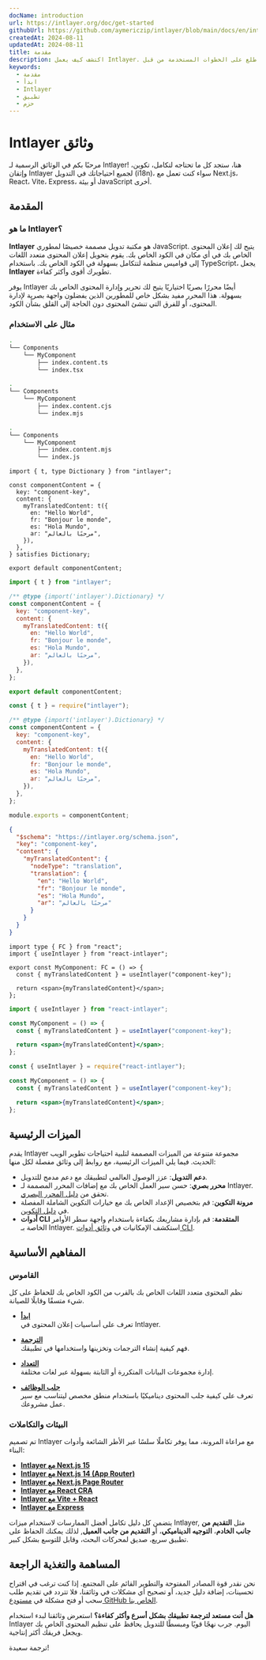 ```yaml
---
docName: introduction
url: https://intlayer.org/doc/get-started
githubUrl: https://github.com/aymericzip/intlayer/blob/main/docs/en/introduction.md
createdAt: 2024-08-11
updatedAt: 2024-08-11
title: مقدمة
description: اكتشف كيف يعمل Intlayer. اطلع على الخطوات المستخدمة من قبل Intlayer في تطبيقك. انظر ماذا تفعل الحزم المختلفة.
keywords:
  - مقدمة
  - ابدأ
  - Intlayer
  - تطبيق
  - حزم
---
```


# Intlayer وثائق

مرحبًا بكم في الوثائق الرسمية لـ Intlayer! هنا، ستجد كل ما تحتاجه لتكامل، تكوين، وإتقان Intlayer لجميع احتياجاتك في التدويل (i18n)، سواء كنت تعمل مع Next.js، React، Vite، Express، أو بيئة JavaScript أخرى.

## المقدمة

### ما هو Intlayer؟

**Intlayer** هو مكتبة تدويل مصممة خصيصًا لمطوري JavaScript. يتيح لك إعلان المحتوى الخاص بك في أي مكان في الكود الخاص بك. يقوم بتحويل إعلان المحتوى متعدد اللغات إلى قواميس منظمة لتتكامل بسهولة في الكود الخاص بك. باستخدام TypeScript، يجعل **Intlayer** تطويرك أقوى وأكثر كفاءة.

يوفر Intlayer أيضًا محررًا بصريًا اختياريًا يتيح لك تحرير وإدارة المحتوى الخاص بك بسهولة. هذا المحرر مفيد بشكل خاص للمطورين الذين يفضلون واجهة بصرية لإدارة المحتوى، أو للفرق التي تنشئ المحتوى دون الحاجة إلى القلق بشأن الكود.

### مثال على الاستخدام

```bash codeFormat="typescript"
.
└── Components
    └── MyComponent
        ├── index.content.ts
        └── index.tsx
```

```bash codeFormat="commonjs"
.
└── Components
    └── MyComponent
        ├── index.content.cjs
        └── index.mjs
```

```bash codeFormat="esm"
.
└── Components
    └── MyComponent
        ├── index.content.mjs
        └── index.js
```

```tsx fileName="src/components/MyComponent/index.content.ts" contentDeclarationFormat="typescript"
import { t, type Dictionary } from "intlayer";

const componentContent = {
  key: "component-key",
  content: {
    myTranslatedContent: t({
      en: "Hello World",
      fr: "Bonjour le monde",
      es: "Hola Mundo",
      ar: "مرحبًا بالعالم",
    }),
  },
} satisfies Dictionary;

export default componentContent;
```

```javascript fileName="src/components/MyComponent/index.content.mjs" contentDeclarationFormat="esm"
import { t } from "intlayer";

/** @type {import('intlayer').Dictionary} */
const componentContent = {
  key: "component-key",
  content: {
    myTranslatedContent: t({
      en: "Hello World",
      fr: "Bonjour le monde",
      es: "Hola Mundo",
      ar: "مرحبًا بالعالم",
    }),
  },
};

export default componentContent;
```

```javascript fileName="src/components/MyComponent/index.content.cjs" contentDeclarationFormat="commonjs"
const { t } = require("intlayer");

/** @type {import('intlayer').Dictionary} */
const componentContent = {
  key: "component-key",
  content: {
    myTranslatedContent: t({
      en: "Hello World",
      fr: "Bonjour le monde",
      es: "Hola Mundo",
      ar: "مرحبًا بالعالم",
    }),
  },
};

module.exports = componentContent;
```

```json fileName="src/components/MyComponent/index.content.json" contentDeclarationFormat="json"
{
  "$schema": "https://intlayer.org/schema.json",
  "key": "component-key",
  "content": {
    "myTranslatedContent": {
      "nodeType": "translation",
      "translation": {
        "en": "Hello World",
        "fr": "Bonjour le monde",
        "es": "Hola Mundo",
        "ar": "مرحبًا بالعالم"
      }
    }
  }
}
```

```tsx fileName="src/components/MyComponent/index.tsx" codeFormat="typescript"
import type { FC } from "react";
import { useIntlayer } from "react-intlayer";

export const MyComponent: FC = () => {
  const { myTranslatedContent } = useIntlayer("component-key");

  return <span>{myTranslatedContent}</span>;
};
```

```jsx fileName="src/components/MyComponent/index.mjx" codeFormat="esm"
import { useIntlayer } from "react-intlayer";

const MyComponent = () => {
  const { myTranslatedContent } = useIntlayer("component-key");

  return <span>{myTranslatedContent}</span>;
};
```

```jsx fileName="src/components/MyComponent/index.csx" codeFormat="commonjs"
const { useIntlayer } = require("react-intlayer");

const MyComponent = () => {
  const { myTranslatedContent } = useIntlayer("component-key");

  return <span>{myTranslatedContent}</span>;
};
```

## الميزات الرئيسية

يقدم Intlayer مجموعة متنوعة من الميزات المصممة لتلبية احتياجات تطوير الويب الحديث. فيما يلي الميزات الرئيسية، مع روابط إلى وثائق مفصلة لكل منها:

- **دعم التدويل**: عزز الوصول العالمي لتطبيقك مع دعم مدمج للتدويل.
- **محرر بصري**: حسن سير العمل الخاص بك مع إضافات المحرر المصممة لـ Intlayer. تحقق من [دليل المحرر البصري](https://github.com/aymericzip/intlayer/blob/main/docs/ar/intlayer_visual_editor.md).
- **مرونة التكوين**: قم بتخصيص الإعداد الخاص بك مع خيارات التكوين الشاملة المفصلة في [دليل التكوين](https://github.com/aymericzip/intlayer/blob/main/docs/ar/configuration.md).
- **أدوات CLI المتقدمة**: قم بإدارة مشاريعك بكفاءة باستخدام واجهة سطر الأوامر الخاصة بـ Intlayer. استكشف الإمكانيات في [وثائق أدوات CLI](https://github.com/aymericzip/intlayer/blob/main/docs/ar/intlayer_cli.md).

## المفاهيم الأساسية

### القاموس

نظم المحتوى متعدد اللغات الخاص بك بالقرب من الكود الخاص بك للحفاظ على كل شيء متسقًا وقابلًا للصيانة.

- **[ابدأ](https://github.com/aymericzip/intlayer/blob/main/docs/ar/dictionary/get_started.md)**  
  تعرف على أساسيات إعلان المحتوى في Intlayer.

- **[الترجمة](https://github.com/aymericzip/intlayer/blob/main/docs/ar/dictionary/translation.md)**  
  فهم كيفية إنشاء الترجمات وتخزينها واستخدامها في تطبيقك.

- **[التعداد](https://github.com/aymericzip/intlayer/blob/main/docs/ar/dictionary/enumeration.md)**  
  إدارة مجموعات البيانات المتكررة أو الثابتة بسهولة عبر لغات مختلفة.

- **[جلب الوظائف](https://github.com/aymericzip/intlayer/blob/main/docs/ar/dictionary/function_fetching.md)**  
  تعرف على كيفية جلب المحتوى ديناميكيًا باستخدام منطق مخصص ليتناسب مع سير عمل مشروعك.

### البيئات والتكاملات

تم تصميم Intlayer مع مراعاة المرونة، مما يوفر تكاملًا سلسًا عبر الأطر الشائعة وأدوات البناء:

- **[Intlayer مع Next.js 15](https://github.com/aymericzip/intlayer/blob/main/docs/ar/intlayer_with_nextjs_15.md)**
- **[Intlayer مع Next.js 14 (App Router)](https://github.com/aymericzip/intlayer/blob/main/docs/ar/intlayer_with_nextjs_14.md)**
- **[Intlayer مع Next.js Page Router](https://github.com/aymericzip/intlayer/blob/main/docs/ar/intlayer_with_nextjs_page_router.md)**
- **[Intlayer مع React CRA](https://github.com/aymericzip/intlayer/blob/main/docs/ar/intlayer_with_create_react_app.md)**
- **[Intlayer مع Vite + React](https://github.com/aymericzip/intlayer/blob/main/docs/ar/intlayer_with_vite+react.md)**
- **[Intlayer مع Express](https://github.com/aymericzip/intlayer/blob/main/docs/ar/intlayer_with_express.md)**

يتضمن كل دليل تكامل أفضل الممارسات لاستخدام ميزات Intlayer, مثل **التقديم من جانب الخادم**، **التوجيه الديناميكي**، أو **التقديم من جانب العميل**, لذلك يمكنك الحفاظ على تطبيق سريع، صديق لمحركات البحث، وقابل للتوسع بشكل كبير.

## المساهمة والتغذية الراجعة

نحن نقدر قوة المصادر المفتوحة والتطوير القائم على المجتمع. إذا كنت ترغب في اقتراح تحسينات، إضافة دليل جديد، أو تصحيح أي مشكلات في وثائقنا، فلا تتردد في تقديم طلب سحب أو فتح مشكلة في [مستودع GitHub الخاص بنا](https://github.com/aymericzip/intlayer/blob/main/docs).

**هل أنت مستعد لترجمة تطبيقك بشكل أسرع وأكثر كفاءة؟** استعرض وثائقنا لبدء استخدام Intlayer اليوم. جرب نهجًا قويًا ومبسطًا للتدويل يحافظ على تنظيم المحتوى الخاص بك ويجعل فريقك أكثر إنتاجية.

ترجمة سعيدة!
